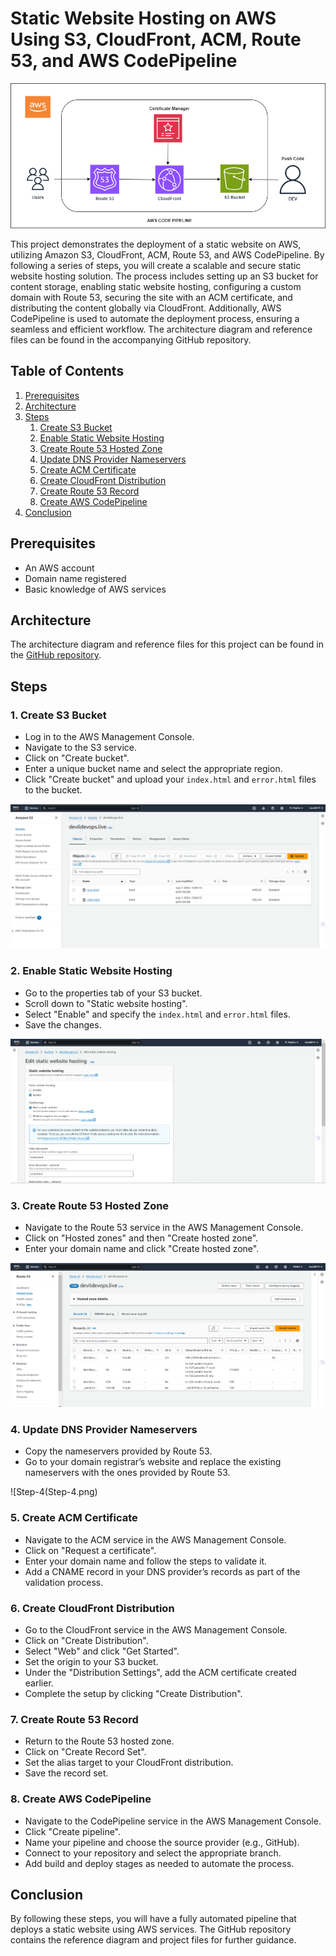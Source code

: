 # Static Website Hosting on AWS Using S3, CloudFront, ACM, Route 53, and AWS CodePipeline


![architecture](project.png)


This project demonstrates the deployment of a static website on AWS, utilizing Amazon S3, CloudFront, ACM, Route 53, and AWS CodePipeline. By following a series of steps, you will create a scalable and secure static website hosting solution. The process includes setting up an S3 bucket for content storage, enabling static website hosting, configuring a custom domain with Route 53, securing the site with an ACM certificate, and distributing the content globally via CloudFront. Additionally, AWS CodePipeline is used to automate the deployment process, ensuring a seamless and efficient workflow. The architecture diagram and reference files can be found in the accompanying GitHub repository.

## Table of Contents

1. [Prerequisites](#prerequisites)
2. [Architecture](#architecture)
3. [Steps](#steps)
    1. [Create S3 Bucket](#create-s3-bucket)
    2. [Enable Static Website Hosting](#enable-static-website-hosting)
    3. [Create Route 53 Hosted Zone](#create-route-53-hosted-zone)
    4. [Update DNS Provider Nameservers](#update-dns-provider-nameservers)
    5. [Create ACM Certificate](#create-acm-certificate)
    6. [Create CloudFront Distribution](#create-cloudfront-distribution)
    7. [Create Route 53 Record](#create-route-53-record)
    8. [Create AWS CodePipeline](#create-aws-codepipeline)
4. [Conclusion](#conclusion)

## Prerequisites

- An AWS account
- Domain name registered
- Basic knowledge of AWS services

## Architecture

The architecture diagram and reference files for this project can be found in the [GitHub repository](https://github.com/saurabhshende13/Static-Website-Hosting-on-AWS-Using-S3-CloudFront-ACM-Route-53-and-AWS-CodePipeline.git).

## Steps

### 1. Create S3 Bucket

- Log in to the AWS Management Console.
- Navigate to the S3 service.
- Click on "Create bucket".
- Enter a unique bucket name and select the appropriate region.
- Click "Create bucket" and upload your `index.html` and `error.html` files to the bucket.

![Step-1](Step-1.png)

### 2. Enable Static Website Hosting

- Go to the properties tab of your S3 bucket.
- Scroll down to "Static website hosting".
- Select "Enable" and specify the `index.html` and `error.html` files.
- Save the changes.

![Step-2](Step-2.png)

### 3. Create Route 53 Hosted Zone

- Navigate to the Route 53 service in the AWS Management Console.
- Click on "Hosted zones" and then "Create hosted zone".
- Enter your domain name and click "Create hosted zone".

![Step-3](Step-3.png)

### 4. Update DNS Provider Nameservers

- Copy the nameservers provided by Route 53.
- Go to your domain registrar’s website and replace the existing nameservers with the ones provided by Route 53.

![Step-4(Step-4.png)

### 5. Create ACM Certificate

- Navigate to the ACM service in the AWS Management Console.
- Click on "Request a certificate".
- Enter your domain name and follow the steps to validate it.
- Add a CNAME record in your DNS provider’s records as part of the validation process.

### 6. Create CloudFront Distribution

- Go to the CloudFront service in the AWS Management Console.
- Click on "Create Distribution".
- Select "Web" and click "Get Started".
- Set the origin to your S3 bucket.
- Under the "Distribution Settings", add the ACM certificate created earlier.
- Complete the setup by clicking "Create Distribution".

### 7. Create Route 53 Record

- Return to the Route 53 hosted zone.
- Click on "Create Record Set".
- Set the alias target to your CloudFront distribution.
- Save the record set.

### 8. Create AWS CodePipeline

- Navigate to the CodePipeline service in the AWS Management Console.
- Click "Create pipeline".
- Name your pipeline and choose the source provider (e.g., GitHub).
- Connect to your repository and select the appropriate branch.
- Add build and deploy stages as needed to automate the process.

## Conclusion

By following these steps, you will have a fully automated pipeline that deploys a static website using AWS services. The GitHub repository contains the reference diagram and project files for further guidance.
